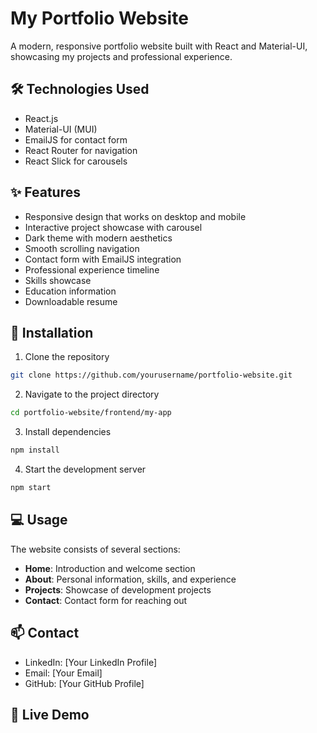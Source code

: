 # My Portfolio Website

A modern, responsive portfolio website built with React and Material-UI, showcasing my projects and professional experience.

## 🛠 Technologies Used

- React.js
- Material-UI (MUI)
- EmailJS for contact form
- React Router for navigation
- React Slick for carousels

## ✨ Features

- Responsive design that works on desktop and mobile
- Interactive project showcase with carousel
- Dark theme with modern aesthetics
- Smooth scrolling navigation
- Contact form with EmailJS integration
- Professional experience timeline
- Skills showcase
- Education information
- Downloadable resume


## 🚀 Installation

1. Clone the repository
```bash
git clone https://github.com/yourusername/portfolio-website.git
```

2. Navigate to the project directory
```bash
cd portfolio-website/frontend/my-app
```

3. Install dependencies
```bash
npm install
```

4. Start the development server
```bash
npm start
```

## 💻 Usage

The website consists of several sections:

- **Home**: Introduction and welcome section
- **About**: Personal information, skills, and experience
- **Projects**: Showcase of development projects
- **Contact**: Contact form for reaching out

## 📫 Contact

- LinkedIn: [Your LinkedIn Profile]
- Email: [Your Email]
- GitHub: [Your GitHub Profile]

## 🌟 Live Demo
